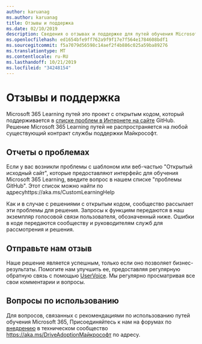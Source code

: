 ```yaml
---
author: karuanag
ms.author: karuanag
title: Отзывы и поддержка
ms.date: 02/10/2019
description: Сведения о отзывах и поддержке для путей обучения Microsoft 365
ms.openlocfilehash: ed1654bfe9ff762a9f9f17e7f564e1784608bdf1
ms.sourcegitcommit: f5a7079d56598c14aef2f4b886c025a59ba89276
ms.translationtype: MT
ms.contentlocale: ru-RU
ms.lasthandoff: 10/21/2019
ms.locfileid: "34248154"
---
```

# <a name="feedback-and-support"></a>Отзывы и поддержка

Microsoft 365 Learning путей это проект с открытым кодом, который поддерживается в [списке проблем в Интернете на сайте](https://aka.ms/CustomLearningHelp) GitHub. Решение Microsoft 365 Learning путей не распространяется на любой существующий контракт службы поддержки Майкрософт.  

## <a name="report-issues"></a>Отчеты о проблемах

Если у вас возникли проблемы с шаблоном или веб-частью "Открытый исходный сайт", которые предоставляют интерфейс для обучения Microsoft 365 Learning, введите вопрос в нашем списке "проблемы GitHub".  Этот список можно найти по адресуhttps://aka.ms/CustomLearningHelp  

Как и в случае с решениями с открытым кодом, сообщество рассылает эти проблемы для решения. Запросы к функциям передаются в наш экземпляр голосовой связи пользователя, обозначенный ниже. Ошибки в коде передаются сообществу и руководителям служб для рассмотрения и решения.  

## <a name="provide-us-feedback"></a>Отправьте нам отзыв

Наше решение является успешным, только если оно позволяет бизнес-результаты.  Помогите нам улучшить ее, предоставляя регулярную обратную связь с помощью [UserVoice](https://microsoftteams.uservoice.com/forums/913429-learning-solutions).  Мы регулярно просматривая все свои комментарии и вопросы.

## <a name="usage-questions"></a>Вопросы по использованию

Для вопросов, связанных с рекомендациями по использованию путей обучения Microsoft 365, Присоединяйтесь к нам на форумах по [внедрению](https://aka.ms/DriveAdoption) в техническом сообщество https://aka.ms/DriveAdoptionМайкрософт по адресу. 

